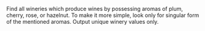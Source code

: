 Find all wineries which produce wines by possessing aromas of plum, cherry, rose, or hazelnut. To make it more simple, look only for singular form of the mentioned aromas.
Output unique winery values only.